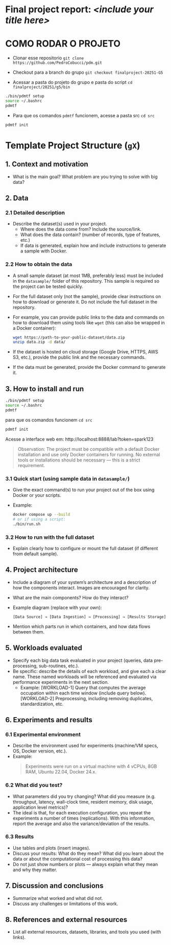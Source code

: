 # Final project report: *\<include your title here\>*
# COMO RODAR O PROJETO 

- Clonar esse repositorio
`git clone https://github.com/PedroCobucci/pdm.git`


- Checkout para a branch do grupo 
`git checkout finalproject-20251-G5`


- Acessar a pasta do projeto do grupo e pasta do script 
`cd finalproject/20251/g5/bin`

```bash
./bin/pdmtf setup
source ~/.bashrc
pdmtf
```

- Para que os comandos `pdmtf` funcionem, acesse a pasta src
`cd src`

```bash
pdmtf init
```


# Template Project Structure (`gX`)

## 1. Context and motivation

- What is the main goal? What problem are you trying to solve with big data?

## 2. Data

### 2.1 Detailed description

- Describe the dataset(s) used in your project.
  - Where does the data come from? Include the source/link.
  - What does the data contain? (number of records, type of features, etc.)
  - If data is generated, explain how and include instructions to generate a sample with Docker.

### 2.2 How to obtain the data

- A small sample dataset (at most 1MB, preferably less) must be included in the `datasample/` folder of this repository. This sample is required so the project can be tested quickly.
- For the full dataset only (not the sample), provide clear instructions on how to download or generate it. Do not include the full dataset in the repository.
- For example, you can provide public links to the data and commands on how to download them using tools like `wget` (this can also be wrapped in a Docker container):

  ```bash
  wget https://path-to-your-public-dataset/data.zip
  unzip data.zip -d data/
  ```

- If the dataset is hosted on cloud storage (Google Drive, HTTPS, AWS S3, etc.), provide the public link and the necessary commands.
- If the data must be generated, provide the Docker command to generate it.

## 3. How to install and run

```bash
./bin/pdmtf setup
source ~/.bashrc
pdmtf
```

para que os comandos funcionem `cd src`

```bash
pdmtf init
```

Acesse a interface web em: http://localhost:8888/lab?token=spark123


> Observation: The project must be compatible with a default Docker installation and use only Docker containers for running. No external tools or installations should be necessary — this is a strict requirement.

### 3.1 Quick start (using sample data in `datasample/`)

- Give the exact command(s) to run your project out of the box using Docker or your scripts.
- Example:

  ```bash
  docker compose up --build
  # or if using a script:
  ./bin/run.sh
  ```

### 3.2 How to run with the full dataset

- Explain clearly how to configure or mount the full dataset (if different from default sample).

## 4. Project architecture

- Include a diagram of your system’s architecture and a description of how the components interact. Images are encouraged for clarity.
- What are the main components? How do they interact?
- Example diagram (replace with your own):

  ```
  [Data Source] → [Data Ingestion] → [Processing] → [Results Storage]
  ```

- Mention which parts run in which containers, and how data flows between them.

## 5. Workloads evaluated

- Specify each big data task evaluated in your project (queries, data pre-processing, sub-routines, etc.).
- Be specific: describe the details of each workload, and give each a clear name. These named workloads will be referenced and evaluated via performance experiments in the next section.
  - Example: [WORKLOAD-1] Query that computes the average occupation within each
    time window (include query below). [WORKLOAD-2] Preprocessing, including
  removing duplicates, standardization, etc.

## 6. Experiments and results

### 6.1 Experimental environment

- Describe the environment used for experiments (machine/VM specs, OS, Docker version, etc.).
- Example:
  > Experiments were run on a virtual machine with 4 vCPUs, 8GB RAM, Ubuntu 22.04, Docker 24.x.

### 6.2 What did you test?

- What parameters did you try changing? What did you measure (e.g. throughput, latency, wall-clock time, resident memory, disk usage, application level metrics)?
- The ideal is that, for each execution configuration, you repeat the experiments a number of times (replications). With this information, report the average and also the variance/deviation of the results.

### 6.3 Results

- Use tables and plots (insert images).
- Discuss your results: What do they mean? What did you learn about the data or
about the computational cost of processing this data?
- Do not just show numbers or plots — always explain what they mean and why they matter.

## 7. Discussion and conclusions

- Summarize what worked and what did not.
- Discuss any challenges or limitations of this work.

## 8. References and external resources

- List all external resources, datasets, libraries, and tools you used (with links).